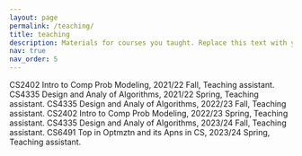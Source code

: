 ```yaml
---
layout: page
permalink: /teaching/
title: teaching
description: Materials for courses you taught. Replace this text with your description.
nav: true
nav_order: 5
---
```


CS2402 Intro to Comp Prob Modeling, 2021/22 Fall, Teaching assistant. 
CS4335 Design and Analy of Algorithms, 2021/22 Spring, Teaching assistant. 
CS4335 Design and Analy of Algorithms, 2022/23 Fall, Teaching assistant. 
CS2402 Intro to Comp Prob Modeling, 2022/23 Spring, Teaching assistant. 
CS4335 Design and Analy of Algorithms, 2023/24 Fall, Teaching assistant. 
CS6491 Top in Optmztn and its Apns in CS, 2023/24 Spring,	Teaching assistant.
